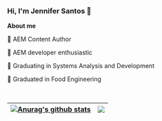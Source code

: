 ### Hi, I'm Jennifer Santos 🚀

**About me**

📌 AEM Content Author  

📌 AEM developer enthusiastic 

📌 Graduating in Systems Analysis and Development 

📌 Graduated in Food Engineering

<br />

|<a href="https://github.com/JenniferSantoss/github-readme-stats"><img align="center" src="https://github-readme-stats.vercel.app/api?username=JenniferSantoss&show_icons=true&include_all_commits=true&theme=buefy&hide_border=true" alt="Anurag's github stats" /></a> | <a href="https://github.com/JenniferSantoss/github-readme-stats"><img align="center" src="https://github-readme-stats.vercel.app/api/top-langs/?username=JenniferSantoss&layout=compact&theme=buefy&hide_border=true" /></a> |
| ------------- | ------------- |

<br />



  
<!--
**JenniferSantoss/JenniferSantoss** is a ✨ _special_ ✨ repository because its `README.md` (this file) appears on your GitHub profile.

Here are some ideas to get you started:

- 🔭 I’m currently working on ...
- 🌱 I’m currently learning ...
- 👯 I’m looking to collaborate on ...
- 🤔 I’m looking for help with ...
- 💬 Ask me about ...
- 📫 How to reach me: ...
- 😄 Pronouns: ...
- ⚡ Fun fact: ...
-->
